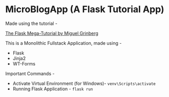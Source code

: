 # MicroBlogApp (A Flask Tutorial App)

Made using the tutorial -

[The Flask Mega-Tutorial by Miguel Grinberg](https://blog.miguelgrinberg.com/post/the-flask-mega-tutorial-part-i-hello-world)

This is a Monolithic Fullstack Application, made using -

- Flask
- Jinja2
- WT-Forms

Important Commands -

- Activate Virtual Environment (for Windows)- `venv\Scripts\activate`
- Running Flask Application - `flask run`
